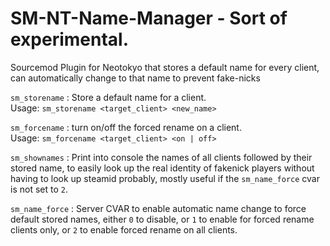 # SM-NT-Name-Manager - Sort of experimental.
Sourcemod Plugin for Neotokyo that stores a default name for every client, can automatically change to that name to prevent fake-nicks  

`sm_storename` : Store a default name for a client.   
Usage: `sm_storename <target_client> <new_name>`  

`sm_forcename` : turn on/off the forced rename on a client.   
Usage: `sm_forcename <target_client> <on | off>`  

`sm_shownames` : Print into console the names of all clients followed by their stored name, to easily look up the real identity of fakenick players without having to look up steamid probably, mostly useful if the `sm_name_force` cvar is not set to `2`.  

`sm_name_force` : Server CVAR to enable automatic name change to force default stored names, either `0` to disable, or `1` to enable for forced rename clients only, or `2` to enable forced rename on all clients.
